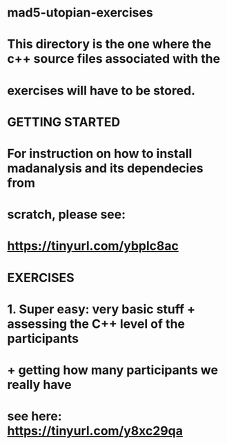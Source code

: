 # mad5-utopian-exercises
# This directory is the one where the c++ source files associated with the
# exercises will have to be stored.
#
#
# GETTING STARTED
# ###############
# For instruction on how to install madanalysis and its dependecies from
# scratch, please see:
#   https://tinyurl.com/ybplc8ac
#
#
# EXERCISES
# #########
# 1. Super easy: very basic stuff + assessing the C++ level of the participants
#     + getting how many participants we really have
#    see here: https://tinyurl.com/y8xc29qa


